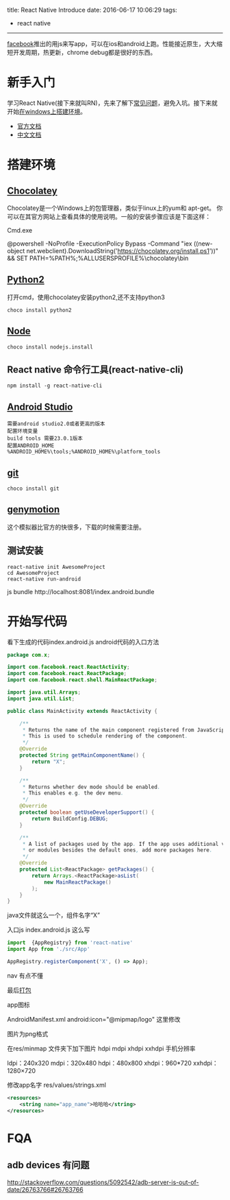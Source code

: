 title: React Native Introduce
date: 2016-06-17 10:06:29
tags:
-  react native
---
[facebook](https://facebook.github.io/react-native/)推出的用js来写app，可以在ios和android上跑。性能接近原生，大大缩短开发周期，热更新，chrome debug都是很好的东西。

<!--more-->


# 新手入门
学习React Native(接下来就叫RN)，先来了解下[常见问题](http://bbs.reactnative.cn/topic/130)，避免入坑。接下来就开始[在windows上搭建环境](http://bbs.reactnative.cn/topic/10)。

- [官方文档](https://facebook.github.io/react-native/)
- [中文文档](http://reactnative.cn/)

# 搭建环境

## [Chocolatey](https://chocolatey.org/)

Chocolatey是一个Windows上的包管理器，类似于linux上的yum和 apt-get。 你可以在其官方网站上查看具体的使用说明。一般的安装步骤应该是下面这样：


Cmd.exe

@powershell -NoProfile -ExecutionPolicy Bypass -Command "iex ((new-object net.webclient).DownloadString('https://chocolatey.org/install.ps1'))" && SET PATH=%PATH%;%ALLUSERSPROFILE%\chocolatey\bin


## [Python2](https://www.python.org/)
打开cmd，使用chocolatey安装python2,还不支持python3
~~~
choco install python2
~~~

## [Node](https://nodejs.org/en/)
~~~
choco install nodejs.install
~~~

## React native 命令行工具(react-native-cli)
~~~
npm install -g react-native-cli
~~~

## [Android Studio](https://developer.android.com/studio/index.html)
	需要android studio2.0或者更高的版本
	配置环境变量
	build tools 需要23.0.1版本
	配置ANDROID_HOME
	%ANDROID_HOME%\tools;%ANDROID_HOME%\platform_tools


## [git](https://git-scm.com/)
~~~
choco install git
~~~

## [genymotion](https://www.genymotion.com/)
这个模拟器比官方的快很多，下载的时候需要注册。

## 测试安装
~~~
react-native init AwesomeProject
cd AwesomeProject
react-native run-android
~~~
js bundle
http://localhost:8081/index.android.bundle

# 开始写代码
看下生成的代码index.android.js android代码的入口方法

~~~java
package com.x;

import com.facebook.react.ReactActivity;
import com.facebook.react.ReactPackage;
import com.facebook.react.shell.MainReactPackage;

import java.util.Arrays;
import java.util.List;

public class MainActivity extends ReactActivity {

    /**
     * Returns the name of the main component registered from JavaScript.
     * This is used to schedule rendering of the component.
     */
    @Override
    protected String getMainComponentName() {
        return "X";
    }

    /**
     * Returns whether dev mode should be enabled.
     * This enables e.g. the dev menu.
     */
    @Override
    protected boolean getUseDeveloperSupport() {
        return BuildConfig.DEBUG;
    }

    /**
     * A list of packages used by the app. If the app uses additional views
     * or modules besides the default ones, add more packages here.
     */
    @Override
    protected List<ReactPackage> getPackages() {
        return Arrays.<ReactPackage>asList(
            new MainReactPackage()
        );
    }
}

~~~

java文件就这么一个，组件名字“X”

入口js index.android.js 这么写
~~~js
import  {AppRegistry} from 'react-native'
import App from './src/App'

AppRegistry.registerComponent('X', () => App);
~~~


nav 有点不懂

最后[打包](https://s9013.gitbooks.io/book/content/react-native/rn-2-package.html)

app图标

AndroidManifest.xml
android:icon="@mipmap/logo" 这里修改

图片为png格式

在res/minmap 文件夹下加下图片
hdpi mdpi xhdpi xxhdpi 手机分辨率

ldpi：240x320
mdpi：320x480
hdpi：480x800
xhdpi：960*720
xxhdpi：1280×720

修改app名字
res/values/strings.xml
~~~xml
<resources>
    <string name="app_name">哈哈哈</string>
</resources>
~~~


# FQA
## adb devices 有问题

http://stackoverflow.com/questions/5092542/adb-server-is-out-of-date/26763766#26763766